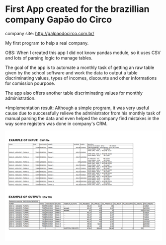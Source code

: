 # First App created for the brazillian company Gapão do Circo
company site: http://galpaodocirco.com.br/

My first program to help a real company.

OBS: When I created this app I did not know pandas module, so it uses CSV and lots of parsing logic to manage tables.

The goal of the app is to automate a monthly task of getting an raw table given by the school software and work the data to output a table discriminating values, types of incomes, discounts and other informations for comission pourpose.

The app also offers another table discriminating values for monthly administration.

*Implementation result: Although a simple program, it was very useful cause due to successfully relieve the administrator from his monthly task of manual parsing the data and even helped the company find mistakes in the way some registers was done in company's CRM.

![input and output example](https://github.com/dariodinizg/galpao/raw/master/Input%20and%20output%20example.png)
